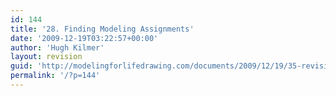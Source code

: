 ```yaml
---
id: 144
title: '28. Finding Modeling Assignments'
date: '2009-12-19T03:22:57+00:00'
author: 'Hugh Kilmer'
layout: revision
guid: 'http://modelingforlifedrawing.com/documents/2009/12/19/35-revision/'
permalink: '/?p=144'
---
```


